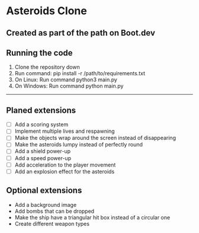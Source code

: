 # Asteroids Clone
Created as part of the path on Boot.dev
---

## Running the code
1. Clone the repository down
2. Run command: pip install -r /path/to/requirements.txt
3. On Linux: Run command python3 main.py
4. On Windows: Run command python main.py
---

## Planed extensions

- [ ] Add a scoring system
- [ ] Implement multiple lives and respawning
- [ ] Make the objects wrap around the screen instead of disappearing
- [ ] Make the asteroids lumpy instead of perfectly round
- [ ] Add a shield power-up
- [ ] Add a speed power-up
- [ ] Add acceleration to the player movement
- [ ] Add an explosion effect for the asteroids

## Optional extensions

- Add a background image
- Add bombs that can be dropped
- Make the ship have a triangular hit box instead of a circular one
- Create different weapon types
